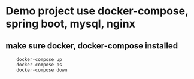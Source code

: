 # Demo project use docker-compose, spring boot, mysql, nginx

## make sure docker, docker-compose  installed

```
    docker-compose up
    docker-compose ps
    docker-compose down
```
